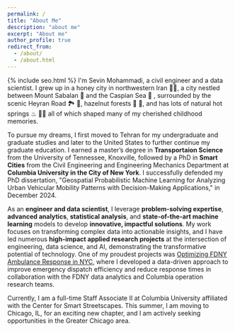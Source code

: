 ```yaml
---
permalink: /
title: "About Me"
description: "about me"
excerpt: "About me"
author_profile: true
redirect_from: 
  - /about/
  - /about.html
---
```

{% include seo.html %}
I'm Sevin Mohammadi, a civil engineer and a data scientist. I grew up in a honey city in northwestern Iran 🍯🐝, a city nestled between Mount Sabalan 🗻 and the Caspian Sea 🌊 , surrounded by the scenic Heyran Road 🏞 🍃, hazelnut forests 🌳 🌰, and has lots of natural hot springs ♨ 🏊‍♀️ all of which shaped many of my cherished childhood memories.

To pursue my dreams, I first moved to Tehran for my undergraduate and graduate studies and later to the United States to further continue my graduate education. I earned a master’s degree in **Transportaion Science** from the University of Tennessee, Knoxville, followed by a PhD in **Smart Cities** from the Civil Engineering and Engineering Mechanics Department at **Columbia University in the City of New York**. I successfully defended my PhD dissertation, "Geospatial Probabilistic Machine Learning for Analyzing Urban Vehicular Mobility Patterns with Decision-Making Applications," in December 2024.


As an **engineer and data scientist**, I leverage **problem-solving expertise**, **advanced analytics**, **statistical analysis**, and **state-of-the-art machine learning** models to develop **innovative, impactful solutions**. My work focuses on transforming complex data into actionable insights, and I have led numerous **high-impact applied research projects** at the intersection of engineering, data science, and AI, demonstrating the transformative potential of technology. One of my proudest projects was [Optimizing FDNY Ambulance Response in NYC](https://www.engineering.columbia.edu/about/news/optimizing-fdny-ambulance-response), where I developed a data-driven approach to improve emergency dispatch efficiency and reduce response times in collaboration with the FDNY data analytics and Columbia operation research teams.

Currently, I am a full-time Staff Associate II at Columbia University affiliated with the Center for Smart Streetscapes. This summer, I am moving to Chicago, IL, for an exciting new chapter, and I am actively seeking opportunities in the Greater Chicago area.

